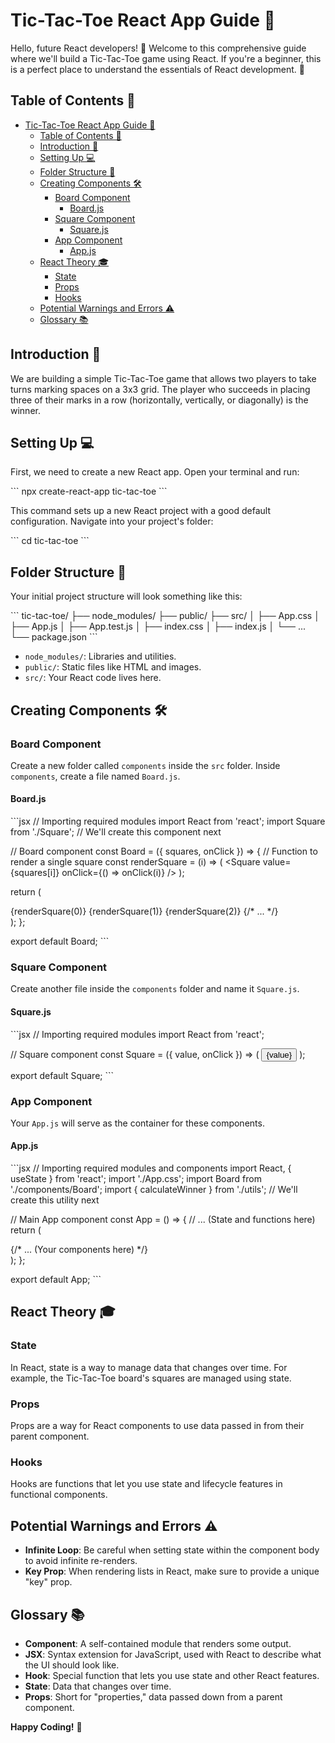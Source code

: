 
# Tic-Tac-Toe React App Guide 📘

Hello, future React developers! 👋 Welcome to this comprehensive guide where we'll build a Tic-Tac-Toe game using React. If you're a beginner, this is a perfect place to understand the essentials of React development. 🚀

## Table of Contents 📝

- [Tic-Tac-Toe React App Guide 📘](#tic-tac-toe-react-app-guide-)
  - [Table of Contents 📝](#table-of-contents-)
  - [Introduction 🌟](#introduction-)
  - [Setting Up 💻](#setting-up-)
  - [Folder Structure 📂](#folder-structure-)
  - [Creating Components 🛠](#creating-components-)
    - [Board Component](#board-component)
      - [Board.js](#boardjs)
    - [Square Component](#square-component)
      - [Square.js](#squarejs)
    - [App Component](#app-component)
      - [App.js](#appjs)
  - [React Theory 🎓](#react-theory-)
    - [State](#state)
    - [Props](#props)
    - [Hooks](#hooks)
  - [Potential Warnings and Errors ⚠️](#potential-warnings-and-errors-️)
  - [Glossary 📚](#glossary-)

## Introduction 🌟

We are building a simple Tic-Tac-Toe game that allows two players to take turns marking spaces on a 3x3 grid. The player who succeeds in placing three of their marks in a row (horizontally, vertically, or diagonally) is the winner.

## Setting Up 💻

First, we need to create a new React app. Open your terminal and run:

\`\`\`
npx create-react-app tic-tac-toe
\`\`\`

This command sets up a new React project with a good default configuration. Navigate into your project's folder:

\`\`\`
cd tic-tac-toe
\`\`\`

## Folder Structure 📂

Your initial project structure will look something like this:

\`\`\`
tic-tac-toe/
├── node_modules/
├── public/
├── src/
│   ├── App.css
│   ├── App.js
│   ├── App.test.js
│   ├── index.css
│   ├── index.js
│   └── ...
└── package.json
\`\`\`

- `node_modules/`: Libraries and utilities.
- `public/`: Static files like HTML and images.
- `src/`: Your React code lives here.

## Creating Components 🛠

### Board Component

Create a new folder called `components` inside the `src` folder. Inside `components`, create a file named `Board.js`.

#### Board.js

\`\`\`jsx
// Importing required modules
import React from 'react';
import Square from './Square';  // We'll create this component next

// Board component
const Board = ({ squares, onClick }) => {
  // Function to render a single square
  const renderSquare = (i) => (
    <Square value={squares[i]} onClick={() => onClick(i)} />
  );

  return (
    <div className="board">
      {renderSquare(0)}
      {renderSquare(1)}
      {renderSquare(2)}
      {/* ... */}
    </div>
  );
};

export default Board;
\`\`\`

### Square Component

Create another file inside the `components` folder and name it `Square.js`.

#### Square.js

\`\`\`jsx
// Importing required modules
import React from 'react';

// Square component
const Square = ({ value, onClick }) => (
  <button className="square" onClick={onClick}>
    {value}
  </button>
);

export default Square;
\`\`\`

### App Component

Your `App.js` will serve as the container for these components.

#### App.js

\`\`\`jsx
// Importing required modules and components
import React, { useState } from 'react';
import './App.css';
import Board from './components/Board';
import { calculateWinner } from './utils';  // We'll create this utility next

// Main App component
const App = () => {
  // ... (State and functions here)
  return (
    <div className="App">
      {/* ... (Your components here) */}
    </div>
  );
};

export default App;
\`\`\`

## React Theory 🎓

### State

In React, state is a way to manage data that changes over time. For example, the Tic-Tac-Toe board's squares are managed using state.

### Props

Props are a way for React components to use data passed in from their parent component.

### Hooks

Hooks are functions that let you use state and lifecycle features in functional components.

## Potential Warnings and Errors ⚠️

- **Infinite Loop**: Be careful when setting state within the component body to avoid infinite re-renders.
- **Key Prop**: When rendering lists in React, make sure to provide a unique "key" prop.

## Glossary 📚

- **Component**: A self-contained module that renders some output.
- **JSX**: Syntax extension for JavaScript, used with React to describe what the UI should look like.
- **Hook**: Special function that lets you use state and other React features.
- **State**: Data that changes over time.
- **Props**: Short for "properties," data passed down from a parent component.

**Happy Coding!** 🎉
